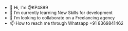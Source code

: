 - 👋 Hi, I’m @KP4889
- 🌱 I’m currently learning New Skills for development
- 💞️ I’m looking to collaborate on a Freelancing agency 
- 📫 How to reach me through Whatsapp +91 8369841462

<!---
KP4889/KP4889 is a ✨ special ✨ repository because its `README.md` (this file) appears on your GitHub profile.
You can click the Preview link to take a look at your changes.
--->
